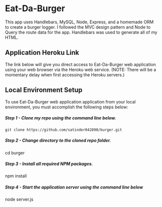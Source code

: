 # Eat-Da-Burger

This app uses Handlebars, MySQL, Node, Express, and a homemade ORM to create a burger logger. I followed the MVC design pattern and Node to Query the route data for the app. Handlebars was used to generate all of my HTML.

## Application Heroku Link

The link below will give you direct access to Eat-Da-Burger web application using your web browser via the Heroku web service. (NOTE: There will be a momentary delay when first accessing the Heroku servers.)

## Local Environment Setup
To use Eat-Da-Burger web application application from your local environment, you must accomplish the following steps below:

##### Step 1 - Clone my repo using the command line below.
`
git clone https://github.com/satinder042890/burger.git
`

##### Step 2 - Change directory to the cloned repo folder.

cd burger

##### Step 3 - Install all required NPM packages.

npm install

##### Step 4 - Start the application server using the command line below

node server.js
